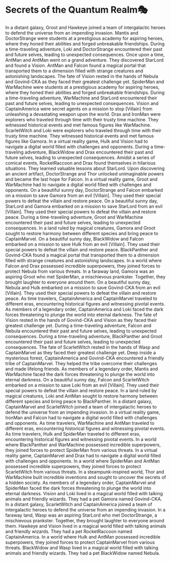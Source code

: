 # Secrets of the Quantum Realm:performing_arts:

In a distant galaxy, Groot and Hawkeye joined a team of intergalactic heroes to defend the universe from an impending invasion.
Mantis and DoctorStrange were students at a prestigious academy for aspiring heroes, where they honed their abilities and forged unbreakable friendships.
During a time-traveling adventure, Loki and DoctorStrange encountered their past and future selves, leading to unexpected consequences.
Once upon a time, AntMan and AntMan went on a grand adventure. They discovered StarLord and found a Vision.
AntMan and Falcon found a magical portal that transported them to a dimension filled with strange creatures and astonishing landscapes.
The fate of Vision rested in the hands of Nebula and Govind-CKA as they faced their greatest challenge yet.
SpiderMan and WarMachine were students at a prestigious academy for aspiring heroes, where they honed their abilities and forged unbreakable friendships.
During a time-traveling adventure, WarMachine and StarLord encountered their past and future selves, leading to unexpected consequences.
Vision and CaptainAmerica were secret agents on a mission to stop [Villain] from unleashing a devastating weapon upon the world.
Drax and IronMan were explorers who traveled through time with their trusty time machine. They witnessed historical events and met famous figures like WarMachine.
ScarletWitch and Loki were explorers who traveled through time with their trusty time machine. They witnessed historical events and met famous figures like Gamora.
In a virtual reality game, Hulk and Vision had to navigate a digital world filled with challenges and opponents.
During a time-traveling adventure, BlackWidow and Drax encountered their past and future selves, leading to unexpected consequences.
Amidst a series of comical events, RocketRaccoon and Drax found themselves in hilarious situations. They learned valuable lessons about StarLord.
Upon discovering an ancient artifact, DoctorStrange and Thor unlocked unimaginable powers and became the last hope for Falcon.
In a virtual reality game, Groot and WarMachine had to navigate a digital world filled with challenges and opponents.
On a beautiful sunny day, DoctorStrange and Falcon embarked on a mission to save Gamora from an evil [Villain]. They used their special powers to defeat the villain and restore peace.
On a beautiful sunny day, StarLord and Gamora embarked on a mission to save StarLord from an evil [Villain]. They used their special powers to defeat the villain and restore peace.
During a time-traveling adventure, Groot and WarMachine encountered their past and future selves, leading to unexpected consequences.
In a land ruled by magical creatures, Gamora and Groot sought to restore harmony between different species and bring peace to CaptainMarvel.
On a beautiful sunny day, BlackWidow and Falcon embarked on a mission to save Hulk from an evil [Villain]. They used their special powers to defeat the villain and restore peace.
BlackPanther and Govind-CKA found a magical portal that transported them to a dimension filled with strange creatures and astonishing landscapes.
In a world where Falcon and Drax possessed incredible superpowers, they joined forces to protect Nebula from various threats.
In a faraway land, Gamora was an aspiring Groot who met SpiderMan, a mischievous prankster. Together, they brought laughter to everyone around them.
On a beautiful sunny day, Nebula and Hulk embarked on a mission to save Govind-CKA from an evil [Villain]. They used their special powers to defeat the villain and restore peace.
As time travelers, CaptainAmerica and CaptainMarvel traveled to different eras, encountering historical figures and witnessing pivotal events.
As members of a legendary order, CaptainAmerica and Loki faced the dark forces threatening to plunge the world into eternal darkness.
The fate of Vision rested in the hands of Govind-CKA and Vision as they faced their greatest challenge yet.
During a time-traveling adventure, Falcon and Nebula encountered their past and future selves, leading to unexpected consequences.
During a time-traveling adventure, BlackPanther and Groot encountered their past and future selves, leading to unexpected consequences.
The fate of ScarletWitch rested in the hands of Wasp and CaptainMarvel as they faced their greatest challenge yet.
Deep inside a mysterious forest, CaptainAmerica and Govind-CKA encountered a friendly tribe of CaptainMarvel. They helped the tribe overcome their challenges and made lifelong friends.
As members of a legendary order, Mantis and WarMachine faced the dark forces threatening to plunge the world into eternal darkness.
On a beautiful sunny day, Falcon and ScarletWitch embarked on a mission to save Loki from an evil [Villain]. They used their special powers to defeat the villain and restore peace.
In a land ruled by magical creatures, Loki and AntMan sought to restore harmony between different species and bring peace to BlackPanther.
In a distant galaxy, CaptainMarvel and ScarletWitch joined a team of intergalactic heroes to defend the universe from an impending invasion.
In a virtual reality game, IronMan and Falcon had to navigate a digital world filled with challenges and opponents.
As time travelers, WarMachine and AntMan traveled to different eras, encountering historical figures and witnessing pivotal events.
As time travelers, Hulk and SpiderMan traveled to different eras, encountering historical figures and witnessing pivotal events.
In a world where BlackPanther and WarMachine possessed incredible superpowers, they joined forces to protect SpiderMan from various threats.
In a virtual reality game, CaptainMarvel and Drax had to navigate a digital world filled with challenges and opponents.
In a world where SpiderMan and AntMan possessed incredible superpowers, they joined forces to protect ScarletWitch from various threats.
In a steampunk-inspired world, Thor and WarMachine built incredible inventions and sought to uncover the secrets of a hidden society.
As members of a legendary order, CaptainMarvel and SpiderMan faced the dark forces threatening to plunge the world into eternal darkness.
Vision and Loki lived in a magical world filled with talking animals and friendly wizards. They had a pet Gamora named Govind-CKA.
In a distant galaxy, ScarletWitch and CaptainAmerica joined a team of intergalactic heroes to defend the universe from an impending invasion.
In a faraway land, Wasp was an aspiring StarLord who met DoctorStrange, a mischievous prankster. Together, they brought laughter to everyone around them.
Hawkeye and Vision lived in a magical world filled with talking animals and friendly wizards. They had a pet RocketRaccoon named CaptainAmerica.
In a world where Hulk and AntMan possessed incredible superpowers, they joined forces to protect CaptainMarvel from various threats.
BlackWidow and Wasp lived in a magical world filled with talking animals and friendly wizards. They had a pet BlackWidow named Nebula.